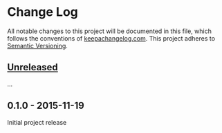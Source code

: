 Change Log
==========

All notable changes to this project will be documented in this file, which
follows the conventions of [keepachangelog.com](http://keepachangelog.com/).
This project adheres to [Semantic Versioning](http://semver.org/).

## [Unreleased]

...

## 0.1.0 - 2015-11-19

Initial project release

[Unreleased]: https://github.com/greglook/clj-multicodec/compare/0.1.0...HEAD
